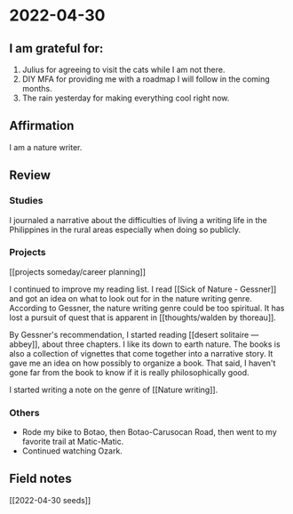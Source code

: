 # 2022-04-30

## I am grateful for:
1. Julius for agreeing to visit the cats while I am not there.
2. DIY MFA for providing me with a roadmap I will follow in the coming months.
3. The rain yesterday for making everything cool right now.

## Affirmation

I am a nature writer.

## Review
### Studies

I journaled a narrative about the difficulties of living a writing life in the Philippines in the rural areas especially when doing so publicly.

### Projects

[[projects someday/career planning]]

I continued to improve my reading list.
I read [[Sick of Nature - Gessner]] and got an idea on what to look out for in the nature writing genre. According to Gessner, the nature writing genre could be too spiritual. It has lost a pursuit of quest that is apparent in [[thoughts/walden by thoreau]].

By Gessner's recommendation, I started reading [[desert solitaire — abbey]], about three chapters. I like its down to earth nature. The books is also a collection of vignettes that come together into a narrative story. It gave me an idea on how possibly to organize a book. That said, I haven't gone far from the book to know if it is really philosophically good.

I started writing a note on the genre of [[Nature writing]].

### Others

- Rode my bike to Botao, then Botao-Carusocan Road, then went to my favorite trail at Matic-Matic.
- Continued watching Ozark.

## Field notes

[[2022-04-30 seeds]]